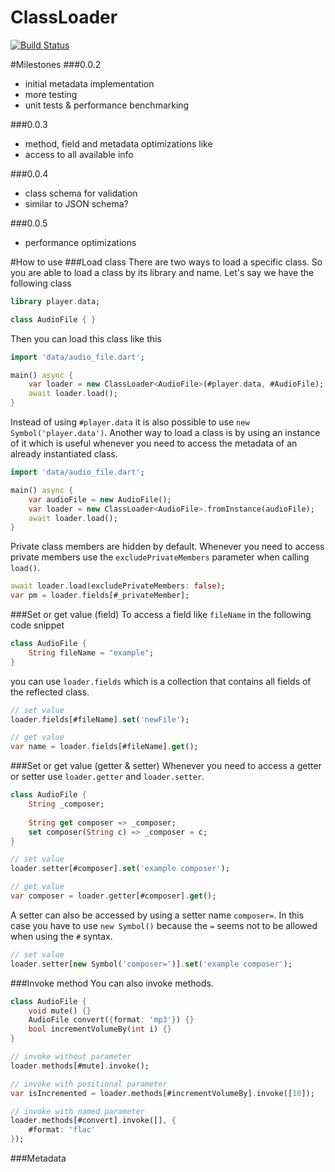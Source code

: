 # ClassLoader

[![Build Status](https://drone.io/github.com/MasterLinux/ClassLoader/status.png)](https://drone.io/github.com/MasterLinux/ClassLoader/latest)

#Milestones
###0.0.2
* initial metadata implementation
* more testing
 * unit tests & performance benchmarking

###0.0.3
* method, field and metadata optimizations like
 * access to all available info

###0.0.4
* class schema for validation
 * similar to JSON schema?

###0.0.5
* performance optimizations

#How to use
###Load class
There are two ways to load a specific class. So you are able to load a class by its library and name. Let's say we have the following class

```dart
library player.data;

class AudioFile { }
```

Then you can load this class like this

```dart
import 'data/audio_file.dart';

main() async {
    var loader = new ClassLoader<AudioFile>(#player.data, #AudioFile);
    await loader.load();
}
```

Instead of using `#player.data` it is also possible to use `new Symbol('player.data')`. Another way to load a class is by using an instance of it which is useful whenever you need to access the metadata of an already instantiated class.

```dart
import 'data/audio_file.dart';

main() async {
    var audioFile = new AudioFile();
    var loader = new ClassLoader<AudioFile>.fromInstance(audioFile);
    await loader.load();
}
```

Private class members are hidden by default. Whenever you need to access private members use the `excludePrivateMembers` parameter when calling `load()`.

```dart
await loader.load(excludePrivateMembers: false);
var pm = loader.fields[#_privateMember];
```

###Set or get value (field)
To access a field like `fileName` in the following code snippet

```dart
class AudioFile { 
    String fileName = "example"; 
}
```

you can use `loader.fields` which is a collection that contains all fields of the reflected class.

```dart
// set value
loader.fields[#fileName].set('newFile');

// get value
var name = loader.fields[#fileName].get();
```

###Set or get value (getter & setter)
Whenever you need to access a getter or setter use `loader.getter` and `loader.setter`.

```dart
class AudioFile { 
    String _composer;
        
    String get composer => _composer; 
    set composer(String c) => _composer = c; 
}
```

```dart
// set value
loader.setter[#composer].set('example composer');

// get value
var composer = loader.getter[#composer].get();
```

A setter can also be accessed by using a setter name `composer=`. In this case you have to use `new Symbol()` because the `=` seems not to be allowed when using the `#` syntax.

```dart
// set value
loader.setter[new Symbol('composer=')].set('example composer');
```

###Invoke method
You can also invoke methods.

```dart
class AudioFile { 
    void mute() {}
    AudioFile convert({format: 'mp3'}) {}
    bool incrementVolumeBy(int i) {}
}
```

```dart
// invoke without parameter
loader.methods[#mute].invoke();

// invoke with positional parameter
var isIncremented = loader.methods[#incrementVolumeBy].invoke([10]);

// invoke with named parameter
loader.methods[#convert].invoke([], {
    #format: 'flac'
});
```

###Metadata 

